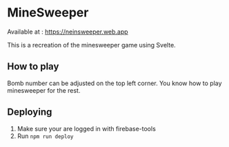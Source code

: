 # MineSweeper

Available at : https://neinsweeper.web.app

This is a recreation of the minesweeper game using Svelte.

## How to play

Bomb number can be adjusted on the top left corner. You know how to play minesweeper for the rest.

## Deploying

1. Make sure your are logged in with firebase-tools
2. Run `npm run deploy`
